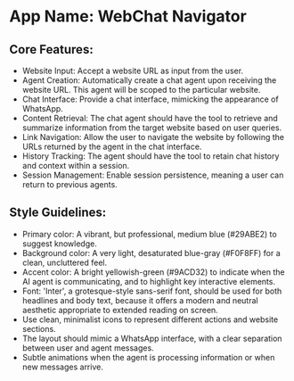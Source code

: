 # **App Name**: WebChat Navigator

## Core Features:

- Website Input: Accept a website URL as input from the user.
- Agent Creation: Automatically create a chat agent upon receiving the website URL. This agent will be scoped to the particular website.
- Chat Interface: Provide a chat interface, mimicking the appearance of WhatsApp.
- Content Retrieval: The chat agent should have the tool to retrieve and summarize information from the target website based on user queries.
- Link Navigation: Allow the user to navigate the website by following the URLs returned by the agent in the chat interface.
- History Tracking: The agent should have the tool to retain chat history and context within a session.
- Session Management: Enable session persistence, meaning a user can return to previous agents.

## Style Guidelines:

- Primary color: A vibrant, but professional, medium blue (#29ABE2) to suggest knowledge.
- Background color: A very light, desaturated blue-gray (#F0F8FF) for a clean, uncluttered feel.
- Accent color: A bright yellowish-green (#9ACD32) to indicate when the AI agent is communicating, and to highlight key interactive elements.
- Font: 'Inter', a grotesque-style sans-serif font, should be used for both headlines and body text, because it offers a modern and neutral aesthetic appropriate to extended reading on screen.
- Use clean, minimalist icons to represent different actions and website sections.
- The layout should mimic a WhatsApp interface, with a clear separation between user and agent messages.
- Subtle animations when the agent is processing information or when new messages arrive.